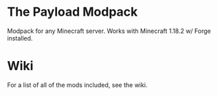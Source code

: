 # The Payload Modpack
Modpack for any Minecraft server. Works with Minecraft 1.18.2 w/ Forge installed.

# Wiki
For a list of all of the mods included, see the wiki.
